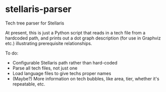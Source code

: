 # stellaris-parser
Tech tree parser for Stellaris

At present, this is just a Python script that reads in a tech file from a hardcoded path, and prints out a dot graph description (for use in Graphviz etc.) illustrating prerequisite relationships.

To do:
* Configurable Stellaris path rather than hard-coded
* Parse all tech files, not just one
* Load language files to give techs proper names
* (Maybe?) More information on tech bubbles, like area, tier, whether it's repeatable, etc.
